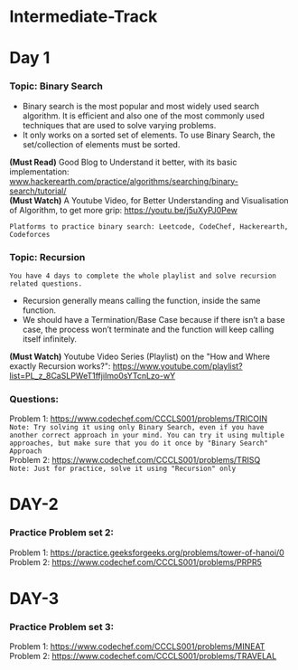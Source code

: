 # Intermediate-Track
# Day 1
### Topic: Binary Search<br/>
* Binary search is the most popular and most widely used search algorithm. It is efficient and also one of the most commonly used techniques that are used to solve varying problems. <br/>
* It only works on a sorted set of elements. To use Binary Search, the set/collection of elements must be sorted.

**(Must Read)** Good Blog to Understand it better, with its basic implementation: www.hackerearth.com/practice/algorithms/searching/binary-search/tutorial/   
**(Must Watch)** A Youtube Video, for Better Understanding and Visualisation of Algorithm, to get  more grip: https://youtu.be/j5uXyPJ0Pew

```Platforms to practice binary search: Leetcode, CodeChef, Hackerearth, Codeforces ```

### Topic: Recursion
``` You have 4 days to complete the whole playlist and solve recursion related questions. ``` 
* Recursion generally means calling the function, inside the same function.  
* We should have a Termination/Base Case because if there isn’t a base case, the process won’t terminate and the function will keep calling itself infinitely.   
  
**(Must Watch)** Youtube Video Series (Playlist) on the "How and Where exactly Recursion  works?": https://www.youtube.com/playlist?list=PL_z_8CaSLPWeT1ffjiImo0sYTcnLzo-wY
### Questions:
Problem 1: https://www.codechef.com/CCCLS001/problems/TRICOIN  
``` Note: Try solving it using only Binary Search, even if you have another correct approach in your mind. You can try it using multiple approaches, but make sure that you do it once by "Binary Search" Approach ```   
Problem 2: https://www.codechef.com/CCCLS001/problems/TRISQ <br/>
``` Note: Just for practice, solve it using "Recursion" only ```

# DAY-2
### Practice Problem set 2: 

Problem 1: https://practice.geeksforgeeks.org/problems/tower-of-hanoi/0  
Problem 2: https://www.codechef.com/CCCLS001/problems/PRPR5 

# DAY-3
### Practice Problem set 3: 

Problem 1: https://www.codechef.com/CCCLS001/problems/MINEAT  
Problem 2: https://www.codechef.com/CCCLS001/problems/TRAVELAL
